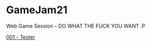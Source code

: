 # GameJam21
Web Game Session - DO WHAT THE FUCK YOU WANT :P

[001 - Tester](https://ogt-team.github.io/GameJam21/001_Tester/)